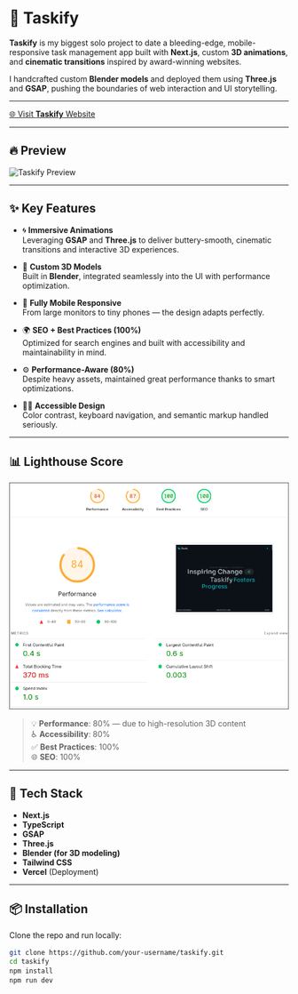 # 🎯 Taskify

**Taskify** is my biggest solo project to date a bleeding-edge, mobile-responsive task management app built with **Next.js**, custom **3D animations**, and **cinematic transitions** inspired by award-winning websites.

I handcrafted custom **Blender models** and deployed them using **Three.js** and **GSAP**, pushing the boundaries of web interaction and UI storytelling.

---

[🌐 Visit **Taskify** Website ](https://next-taskify-1zqz.vercel.app/)

---

## 🔥 Preview

![Taskify Preview](/public/taskify-preview.gif)

---

## ✨ Key Features

- 🌀 **Immersive Animations**  
  Leveraging **GSAP** and **Three.js** to deliver buttery-smooth, cinematic transitions and interactive 3D experiences.

- 🧊 **Custom 3D Models**  
  Built in **Blender**, integrated seamlessly into the UI with performance optimization.

- 📱 **Fully Mobile Responsive**  
  From large monitors to tiny phones — the design adapts perfectly.

- 🌍 **SEO + Best Practices (100%)**  
  Optimized for search engines and built with accessibility and maintainability in mind.

- ⚙️ **Performance-Aware (80%)**  
  Despite heavy assets, maintained great performance thanks to smart optimizations.

- 🧑‍🦯 **Accessible Design**  
  Color contrast, keyboard navigation, and semantic markup handled seriously.

---

## 📊 Lighthouse Score

![Lighthouse Report](/public/lighthouse-report.png)

> 💡 **Performance**: 80% — due to high-resolution 3D content  
> ♿ **Accessibility**: 80%  
> ✅ **Best Practices**: 100%  
> 🌐 **SEO**: 100%

---

## 🧰 Tech Stack

- **Next.js**  
- **TypeScript**  
- **GSAP**  
- **Three.js**  
- **Blender (for 3D modeling)**  
- **Tailwind CSS**  
- **Vercel** (Deployment)

---

## 📦 Installation

Clone the repo and run locally:

```bash
git clone https://github.com/your-username/taskify.git
cd taskify
npm install
npm run dev

